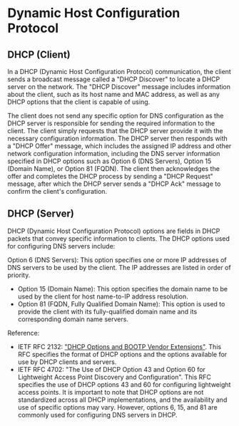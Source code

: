 # Dynamic Host Configuration Protocol

## DHCP (Client)
In a DHCP (Dynamic Host Configuration Protocol) communication, the client sends a broadcast message called a "DHCP Discover"
to locate a DHCP server on the network. The "DHCP Discover" message includes information about the client, such as its host 
name and MAC address, as well as any DHCP options that the client is capable of using.

The client does not send any specific option for DNS configuration as the DHCP server is responsible for sending the 
required information to the client. The client simply requests that the DHCP server provide it with the necessary 
configuration information. The DHCP server then responds with a "DHCP Offer" message, which includes the assigned 
IP address and other network configuration information, including the DNS server information specified in DHCP options 
such as Option 6 (DNS Servers), Option 15 (Domain Name), or Option 81 (FQDN). The client then acknowledges the offer
and completes the DHCP process by sending a "DHCP Request" message, after which the DHCP server sends a "DHCP Ack" 
message to confirm the client's configuration.


## DHCP (Server)
DHCP (Dynamic Host Configuration Protocol) options are fields in DHCP packets that convey specific information to clients. 
The DHCP options used for configuring DNS servers include:

Option 6 (DNS Servers): This option specifies one or more IP addresses of DNS servers to be used by the client. 
The IP addresses are listed in order of priority.

- Option 15 (Domain Name): This option specifies the domain name to be used by the client for host name-to-IP address 
resolution.
- Option 81 (FQDN, Fully Qualified Domain Name): This option is used to provide the client with its fully-qualified domain name and its corresponding domain name servers.


Reference:

- IETF RFC 2132: ["DHCP Options and BOOTP Vendor Extensions"](https://www.rfc-editor.org/rfc/rfc2132#section-3.8). This RFC specifies the format of DHCP options and the options available for use by DHCP clients and servers.
- IETF RFC 4702: "The Use of DHCP Option 43 and Option 60 for Lightweight Access Point Discovery and Configuration". This RFC specifies the use of DHCP options 43 and 60 for configuring lightweight access points.
It is important to note that DHCP options are not standardized across all DHCP implementations, and the availability and use of specific options may vary. However, options 6, 15, and 81 are commonly used for configuring DNS servers in DHCP.

